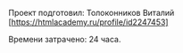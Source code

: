 Проект подготовил: Толоконников Виталий [https://htmlacademy.ru/profile/id2247453]

Времени затрачено: 24 часа.
